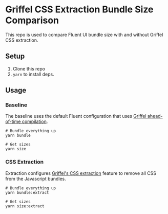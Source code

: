 # Griffel CSS Extraction Bundle Size Comparison

This repo is used to compare Fluent UI bundle size with and without Griffel CSS extraction.

## Setup

1. Clone this repo
2. `yarn` to install deps.

## Usage

### Baseline

The baseline uses the default Fluent configuration that uses [Griffel ahead-of-time compilation](https://griffel.js.org/react/ahead-of-time-compilation/introduction).

```shell
# Bundle everything up
yarn bundle

# Get sizes
yarn size
```

### CSS Extraction

Extraction configures [Griffel's CSS extraction](https://griffel.js.org/react/css-extraction/introduction) feature to remove all CSS from the Javascript bundles.

```shell
# Bundle everything up
yarn bundle:extract

# Get sizes
yarn size:extract
```
